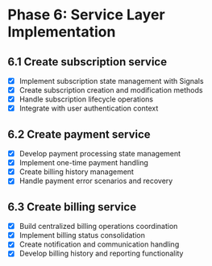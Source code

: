 # Phase 6: Service Layer Implementation

## 6.1 Create subscription service
- [X] Implement subscription state management with Signals
- [X] Create subscription creation and modification methods
- [X] Handle subscription lifecycle operations
- [X] Integrate with user authentication context

## 6.2 Create payment service
- [X] Develop payment processing state management
- [X] Implement one-time payment handling
- [X] Create billing history management
- [X] Handle payment error scenarios and recovery

## 6.3 Create billing service
- [X] Build centralized billing operations coordination
- [X] Implement billing status consolidation
- [X] Create notification and communication handling
- [X] Develop billing history and reporting functionality